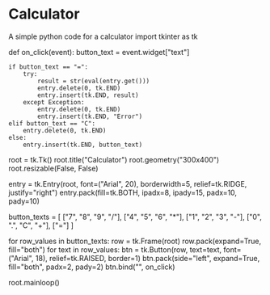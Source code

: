 # Calculator
A simple python code for a calculator
import tkinter as tk

def on_click(event):
    button_text = event.widget["text"]

    if button_text == "=":
        try:
            result = str(eval(entry.get()))
            entry.delete(0, tk.END)
            entry.insert(tk.END, result)
        except Exception:
            entry.delete(0, tk.END)
            entry.insert(tk.END, "Error")
    elif button_text == "C":
        entry.delete(0, tk.END)
    else:
        entry.insert(tk.END, button_text)

root = tk.Tk()
root.title("Calculator")
root.geometry("300x400")
root.resizable(False, False)

entry = tk.Entry(root, font=("Arial", 20), borderwidth=5, relief=tk.RIDGE, justify="right")
entry.pack(fill=tk.BOTH, ipadx=8, ipady=15, padx=10, pady=10)

button_texts = [
    ["7", "8", "9", "/"],
    ["4", "5", "6", "*"],
    ["1", "2", "3", "-"],
    ["0", ".", "C", "+"],
    ["="]
]

for row_values in button_texts:
    row = tk.Frame(root)
    row.pack(expand=True, fill="both")
    for text in row_values:
        btn = tk.Button(row, text=text, font=("Arial", 18), relief=tk.RAISED, border=1)
        btn.pack(side="left", expand=True, fill="both", padx=2, pady=2)
        btn.bind("<Button-1>", on_click)

root.mainloop()

